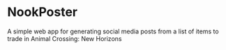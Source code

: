 # NookPoster
A simple web app for generating social media posts from a list of items to trade in Animal Crossing: New Horizons
